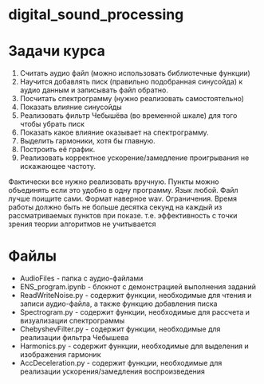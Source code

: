 # digital_sound_processing
# Задачи курса
1. Считать аудио файл (можно использовать библиотечные функции)
2. Научится добавлять писк (правильно подобранная синусойда) к аудио данным и записывать файл обратно.
3. Посчитать спектрограмму (нужно реализовать самостоятельно)
4. Показать влияние синусойды
5. Реализовать фильтр Чебышёва (во временной шкале) для того чтобы убрать писк
6. Показать какое влияние оказывает на спектрограмму.
7. Выделить гармоники, хотя бы главную.
8. Построить её график.
9. Реализовать корректное ускорение/замедление проигрывания не искажающее частоту.

Фактически все нужно реализовать вручную. Пункты можно объединять если это удобно в одну программу.
Язык любой. Файл лучше поищите сами. Формат наверное wav.
Ограничения. Время работы должно быть не больше десятка секунд на каждый из рассматриваемых пунктов при показе. т.е. эффективность с точки зрения теории алгоритмов не учитывается

# Файлы
+ AudioFiles - папка с аудио-файлами
+ ENS_program.ipynb - блокнот с демонстрацией выполнения заданий
+ ReadWriteNoise.py - содержит функции, необходимые для чтения и записи аудио-файла, а также функцию добавления писка
+ Spectrogram.py - содержит функции, необходимые для рассчета и визуализации спектрограммы
+ ChebyshevFilter.py - содержит функции, необходимые для реализации фильтра Чебышева
+ Harmonics.py - содержит функции, необходимые для выделения и изображения гармоник
+ AccDeceleration.py - содержит функции, необходимые для реализации ускорения/замедления воспроизведения
